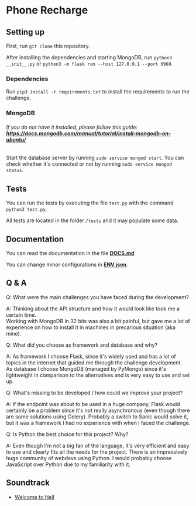# Phone Recharge

## Setting up
First, run `git clone` this repository.

After installing the dependencies and starting MongoDB, run `python3 __init__.py` or `python3 -m flask run --host 127.0.0.1 --port 6969`.

### Dependencies
Run `pip3 install -r requirements.txt` to install the requirements to run the challenge.

### MongoDB
###### If you do not have it installed, please follow this guide: **https://docs.mongodb.com/manual/tutorial/install-mongodb-on-ubuntu/**
Start the database server by running `sudo service mongod start`. You can check whether it's connected or not by running `sudo service mongod status`.

## Tests
You can run the tests by executing the file `test.py` with the command `python3 test.py`.

All tests are located in the folder `/tests` and it may populate some data.

## Documentation
You can read the documentation in the file [**DOCS.md**](DOCS.md)

You can change minor configurations in [**ENV.json**](ENV.json).

## Q & A
Q: What were the main challenges you have faced during the development?

A: Thinking about the API structure and how it would look like took me a certain time.<br>
Working with MongoDB in 32 bits was also a bit painful, but gave me a lot of experience on how to install it in machines in precarious situation (aka mine).

Q: What did you choose as framework and database and why?

A: As framework I choose Flask, since it's widely used and has a lot of topics in the internet that guided me through the challenge development.<br>
As database I choose MongoDB (managed by PyMongo) since it's lightweight in comparison to the alternatives and is very easy to use and set up.

Q: What's missing to be developed / how could we improve your project?

A: If the endpoint was about to be used in a huge company, Flask would certainly be a problem since it's not really asynchronous (even though there are some solutions using Celery). Probably a switch to Sanic would solve it, but it was a framework I had no experience with when I faced the challenge.

Q: Is Python the best choice for this project? Why?

A: Even though I'm not a big fan of the language, it's very efficient and easy to use and clearly fits all the needs for the project. There is an impressively huge community of webdevs using Python. I would probably choose JavaScript over Python due to my familiarity with it.

## Soundtrack
- [Welcome to Hell](https://open.spotify.com/album/6yr2eD95NnZk5yUE6wNAPG)
